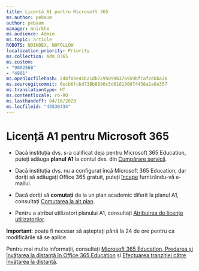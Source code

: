 ```yaml
---
title: Licență A1 pentru Microsoft 365
ms.author: pebaum
author: pebaum
manager: mnirkhe
ms.audience: Admin
ms.topic: article
ROBOTS: NOINDEX, NOFOLLOW
localization_priority: Priority
ms.collection: Adm_O365
ms.custom:
- "9002568"
- "4981"
ms.openlocfilehash: 2d8f0be45b21db7295099b376959bfcafcd6ba38
ms.sourcegitcommit: 6ecb6fcbd738b8896c5d616130074438a1a6e357
ms.translationtype: HT
ms.contentlocale: ro-RO
ms.lasthandoff: 04/16/2020
ms.locfileid: "43530434"
---
```

# <a name="a1-license-for-microsoft-365"></a>Licență A1 pentru Microsoft 365


- Dacă instituția dvs. s-a calificat deja pentru Microsoft 365 Education, puteți adăuga **planul A1** la contul dvs. din [Cumpărare servicii](https://docs.microsoft.com/microsoft-365/commerce/buy-another-subscription?view=o365-worldwide#buy-another-subscription). 

- Dacă instituția dvs. nu a configurat încă Microsoft 365 Education, dar doriți să adăugați Office 365 gratuit, puteți [începe](https://www.microsoft.com/education/products/office) furnizându-vă e-mailul. 

- Dacă doriți să **comutați** de la un plan academic diferit la planul A1, consultați [Comutarea la alt plan](https://docs.microsoft.com/ro-RO/microsoft-365/commerce/subscriptions/switch-plans-manually). 

- Pentru a atribui utilizatori planului A1, consultați [Atribuirea de licențe utilizatorilor](https://docs.microsoft.com/ro-RO/microsoft-365/admin/manage/assign-licenses-to-users). 

**Important**: poate fi necesar să așteptați până la 24 de ore pentru ca modificările să se aplice. 

Pentru mai multe informații, consultați [Microsoft 365 Education, Predarea și învățarea la distanță în Office 365 Education](https://support.office.com/article/remote-teaching-and-learning-in-office-365-education-f651ccae-7b65-478b-8366-51bb884025c4) și [Efectuarea tranziției către învățarea la distanță](https://www.microsoft.com/education/remote-learning). 
